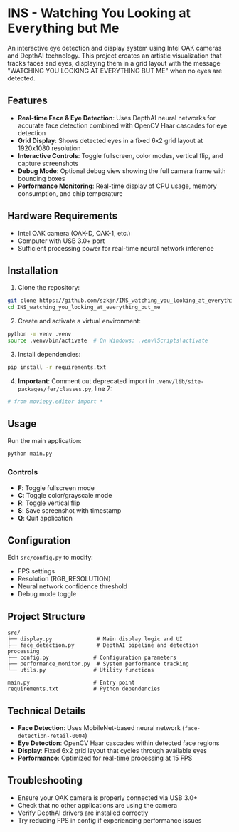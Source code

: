 # INS - Watching You Looking at Everything but Me

An interactive eye detection and display system using Intel OAK cameras and DepthAI technology. This project creates an artistic visualization that tracks faces and eyes, displaying them in a grid layout with the message "WATCHING YOU LOOKING AT EVERYTHING BUT ME" when no eyes are detected.

## Features

- **Real-time Face & Eye Detection**: Uses DepthAI neural networks for accurate face detection combined with OpenCV Haar cascades for eye detection
- **Grid Display**: Shows detected eyes in a fixed 6x2 grid layout at 1920x1080 resolution
- **Interactive Controls**: Toggle fullscreen, color modes, vertical flip, and capture screenshots
- **Debug Mode**: Optional debug view showing the full camera frame with bounding boxes
- **Performance Monitoring**: Real-time display of CPU usage, memory consumption, and chip temperature

## Hardware Requirements

- Intel OAK camera (OAK-D, OAK-1, etc.)
- Computer with USB 3.0+ port
- Sufficient processing power for real-time neural network inference

## Installation

1. Clone the repository:
```bash
git clone https://github.com/szkjn/INS_watching_you_looking_at_everything_but_me.git
cd INS_watching_you_looking_at_everything_but_me
```

2. Create and activate a virtual environment:
```bash
python -m venv .venv
source .venv/bin/activate  # On Windows: .venv\Scripts\activate
```

3. Install dependencies:
```bash
pip install -r requirements.txt
```

4. **Important**: Comment out deprecated import in `.venv/lib/site-packages/fer/classes.py`, line 7:
```python
# from moviepy.editor import *
```

## Usage

Run the main application:
```bash
python main.py
```

### Controls

- **F**: Toggle fullscreen mode
- **C**: Toggle color/grayscale mode
- **R**: Toggle vertical flip
- **S**: Save screenshot with timestamp
- **Q**: Quit application

## Configuration

Edit `src/config.py` to modify:
- FPS settings
- Resolution (RGB_RESOLUTION)
- Neural network confidence threshold
- Debug mode toggle

## Project Structure

```
src/
├── display.py              # Main display logic and UI
├── face_detection.py       # DepthAI pipeline and detection processing
├── config.py              # Configuration parameters
├── performance_monitor.py  # System performance tracking
└── utils.py               # Utility functions

main.py                    # Entry point
requirements.txt           # Python dependencies
```

## Technical Details

- **Face Detection**: Uses MobileNet-based neural network (`face-detection-retail-0004`)
- **Eye Detection**: OpenCV Haar cascades within detected face regions
- **Display**: Fixed 6x2 grid layout that cycles through available eyes
- **Performance**: Optimized for real-time processing at 15 FPS

## Troubleshooting

- Ensure your OAK camera is properly connected via USB 3.0+
- Check that no other applications are using the camera
- Verify DepthAI drivers are installed correctly
- Try reducing FPS in config if experiencing performance issues
